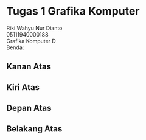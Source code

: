 # Tugas 1 Grafika Komputer
Riki Wahyu Nur Dianto  
05111940000188  
Grafika Komputer D  
Benda: 


## Kanan Atas

## Kiri Atas

## Depan Atas

## Belakang Atas
